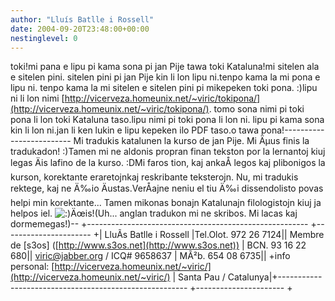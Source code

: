 ```yaml
---
author: "Lluís Batlle i Rossell"
date: 2004-09-20T23:48:00+00:00
nestinglevel: 0
---
```

toki!mi pana e lipu pi kama sona pi jan Pije tawa toki Kataluna!mi sitelen ala e sitelen pini. sitelen pini pi jan Pije kin li lon lipu ni.tenpo kama la mi pona e lipu ni. tenpo kama la mi sitelen e sitelen pini pi mikepeken toki pona. :)lipu ni li lon nimi [http://vicerveza.homeunix.net/~viric/tokipona/](http://vicerveza.homeunix.net/~viric/tokipona/). tomo sona nimi pi toki pona li lon toki Kataluna taso.lipu nimi pi toki pona li lon ni. lipu pi kama sona kin li lon ni.jan li ken lukin e lipu kepeken ilo PDF taso.o tawa pona!-------------------------
Mi tradukis katalunen la kurso de jan Pije. Mi Äµus finis la tradukadon! :)Tamen mi ne aldonis propran finan tekston por la lernantoj kiuj legas Äis lafino de la kurso. :DMi faros tion, kaj ankaÅ­ legos kaj plibonigos la kurson, korektante eraretojnkaj reskribante teksterojn. Nu, mi tradukis rektege, kaj ne Ä‰io Äustas.VerÅajne neniu el tiu Ä‰i dissendolisto povas helpi min korektante... Tamen mikonas bonajn Katalunajn filologistojn kiuj ja helpos iel. ![:)](images/smilies/icon_e_smile.gif "Smile")Äœis!(Uh... anglan tradukon mi ne skribos. Mi lacas kaj dormemegas!)--
+-------------------------------------------------------
+----------------------
+| LluÃ­s Batlle i Rossell |Tel.Olot. 972 26 7124|| Membre de \[s3os\] ([http://www.s3os.net](http://www.s3os.net)) | BCN. 93 16 22 680|| [viric@jabber.org](mailto://viric@jabber.org) / ICQ# 9658637 | MÃ²b. 654 08 6735|| +info personal: [http://vicerveza.homeunix.net/~viric/](http://vicerveza.homeunix.net/~viric/) | Santa Pau / Catalunya|+-------------------------------------------------------
+----------------------
+